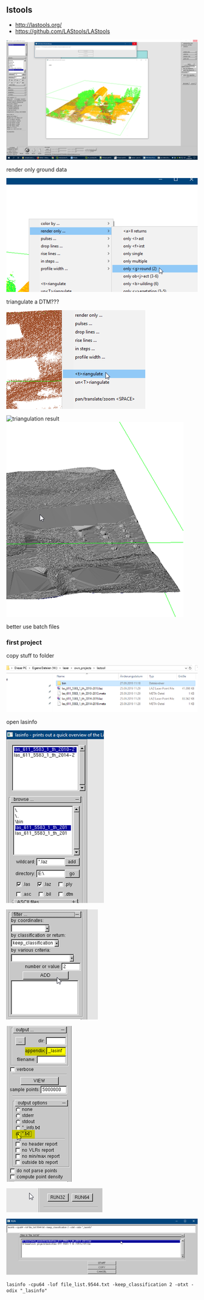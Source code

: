 ## lstools

* http://lastools.org/
* https://github.com/LAStools/LAStools

![overview](lastools_img/overview.png)

render only ground data

![ground only](lastools_img/render_ground_only.png)

triangulate a DTM???

![tiangulation](lastools_img/triangulate.png)

![triangulation result](lastools_img/triangulate_result.pmg)
![triangulation result](lastools_img/triangulate_result_no_points.png)


better use batch files


### first project

copy stuff to folder

![should look like this](lastools_img/project_folder.png)

open lasinfo

![should look like this](lastools_img/project_add_stuff.png)

![should look like this](lastools_img/project_keep_only_class_2.png)

![should look like this](lastools_img/project_specify_output_file.png)

![should look like this](lastools_img/project_run.png)

![promt](lastools_img/project_run_prompt.png)

```
lasinfo -cpu64 -lof file_list.9544.txt -keep_classification 2 -otxt -odix "_lasinfo"
```
